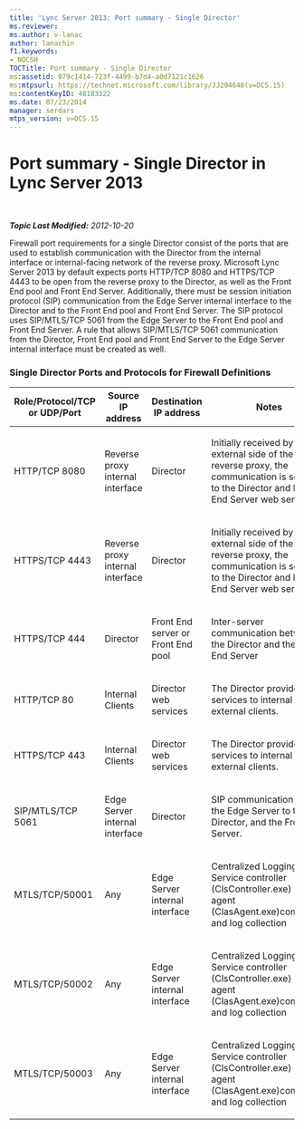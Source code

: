 ```yaml
---
title: 'Lync Server 2013: Port summary - Single Director'
ms.reviewer: 
ms.author: v-lanac
author: lanachin
f1.keywords:
- NOCSH
TOCTitle: Port summary - Single Director
ms:assetid: 079c1414-723f-4499-b7d4-a0d7121c1626
ms:mtpsurl: https://technet.microsoft.com/library/JJ204648(v=OCS.15)
ms:contentKeyID: 48183322
ms.date: 07/23/2014
manager: serdars
mtps_version: v=OCS.15
---
```


<div data-xmlns="http://www.w3.org/1999/xhtml">

<div class="topic" data-xmlns="http://www.w3.org/1999/xhtml" data-msxsl="urn:schemas-microsoft-com:xslt" data-cs="http://msdn.microsoft.com/en-us/">

<div data-asp="http://msdn2.microsoft.com/asp">

# Port summary - Single Director in Lync Server 2013

</div>

<div id="mainSection">

<div id="mainBody">

<span> </span>

_**Topic Last Modified:** 2012-10-20_

Firewall port requirements for a single Director consist of the ports that are used to establish communication with the Director from the internal interface or internal-facing network of the reverse proxy. Microsoft Lync Server 2013 by default expects ports HTTP/TCP 8080 and HTTPS/TCP 4443 to be open from the reverse proxy to the Director, as well as the Front End pool and Front End Server. Additionally, there must be session initiation protocol (SIP) communication from the Edge Server internal interface to the Director and to the Front End pool and Front End Server. The SIP protocol uses SIP/MTLS/TCP 5061 from the Edge Server to the Front End pool and Front End Server. A rule that allows SIP/MTLS/TCP 5061 communication from the Director, Front End pool and Front End Server to the Edge Server internal interface must be created as well.

### Single Director Ports and Protocols for Firewall Definitions

<table>
<colgroup>
<col style="width: 25%" />
<col style="width: 25%" />
<col style="width: 25%" />
<col style="width: 25%" />
</colgroup>
<thead>
<tr class="header">
<th>Role/Protocol/TCP or UDP/Port</th>
<th>Source IP address</th>
<th>Destination IP address</th>
<th>Notes</th>
</tr>
</thead>
<tbody>
<tr class="odd">
<td><p>HTTP/TCP 8080</p></td>
<td><p>Reverse proxy internal interface</p></td>
<td><p>Director</p></td>
<td><p>Initially received by the external side of the reverse proxy, the communication is sent on to the Director and Front End Server web services</p></td>
</tr>
<tr class="even">
<td><p>HTTPS/TCP 4443</p></td>
<td><p>Reverse proxy internal interface</p></td>
<td><p>Director</p></td>
<td><p>Initially received by the external side of the reverse proxy, the communication is sent on to the Director and Front End Server web services</p></td>
</tr>
<tr class="odd">
<td><p>HTTPS/TCP 444</p></td>
<td><p>Director</p></td>
<td><p>Front End server or Front End pool</p></td>
<td><p>Inter-server communication between the Director and the Front End Server</p></td>
</tr>
<tr class="even">
<td><p>HTTP/TCP 80</p></td>
<td><p>Internal Clients</p></td>
<td><p>Director web services</p></td>
<td><p>The Director provides web services to internal and external clients.</p></td>
</tr>
<tr class="odd">
<td><p>HTTPS/TCP 443</p></td>
<td><p>Internal Clients</p></td>
<td><p>Director web services</p></td>
<td><p>The Director provides web services to internal and external clients.</p></td>
</tr>
<tr class="even">
<td><p>SIP/MTLS/TCP 5061</p></td>
<td><p>Edge Server internal interface</p></td>
<td><p>Director</p></td>
<td><p>SIP communication from the Edge Server to the Director, and the Front End Server.</p></td>
</tr>
<tr class="odd">
<td><p>MTLS/TCP/50001</p></td>
<td><p>Any</p></td>
<td><p>Edge Server internal interface</p></td>
<td><p>Centralized Logging Service controller (ClsController.exe) or agent (ClasAgent.exe)commands and log collection</p></td>
</tr>
<tr class="even">
<td><p>MTLS/TCP/50002</p></td>
<td><p>Any</p></td>
<td><p>Edge Server internal interface</p></td>
<td><p>Centralized Logging Service controller (ClsController.exe) or agent (ClasAgent.exe)commands and log collection</p></td>
</tr>
<tr class="odd">
<td><p>MTLS/TCP/50003</p></td>
<td><p>Any</p></td>
<td><p>Edge Server internal interface</p></td>
<td><p>Centralized Logging Service controller (ClsController.exe) or agent (ClasAgent.exe)commands and log collection</p></td>
</tr>
</tbody>
</table>


</div>

<span> </span>

</div>

</div>

</div>

